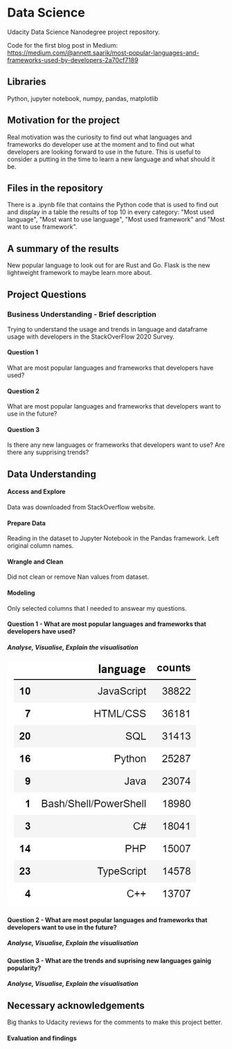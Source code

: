# Data Science
Udacity Data Science Nanodegree project repository.

Code for the first blog post in Medium:
https://medium.com/@annett.saarik/most-popular-languages-and-frameworks-used-by-developers-2a70cf7189

## Libraries
Python, jupyter notebook, numpy, pandas, matplotlib

## Motivation for the project
Real motivation was the curiosity to find out what languages and frameworks do developer use at the moment and to find out what developers are looking forward to use in the future. This is useful to consider a putting in the time to learn a new language and what should it be.

## Files in the repository 
There is a .ipynb file that contains the Python code that is used to find out and display in a table the results of top 10 in every category: "Most used language", "Most want to use language", "Most used framework" and "Most want to use framework".

## A summary of the results
New popular language to look out for are Rust and Go. Flask is the new lightweight framework to maybe learn more about. 


## Project Questions
### Business Understanding - Brief description
Trying to understand the usage and trends in language and dataframe usage with developers in the StackOverFlow 2020 Survey.
#### Question 1
What are most popular languages and frameworks that developers have used?
#### Question 2
What are most popular languages and frameworks that developers want to use in the future?
#### Question 3
Is there any new languages or frameworks that developers want to use? Are there any supprising trends?

## Data Understanding
#### Access and Explore
Data was downloaded from StackOverflow website.
#### Prepare Data
Reading in the dataset to Jupyter Notebook in the Pandas framework. Left original column names.
#### Wrangle and Clean
Did not clean or remove Nan values from dataset. 
#### Modeling
Only selected columns that I needed to answear my questions. 

#### Question 1 - What are most popular languages and frameworks that developers have used?
##### Analyse, Visualise, Explain the visualisation

![1](/images/1.png)

#### Question 2 - What are most popular languages and frameworks that developers want to use in the future?
##### Analyse, Visualise, Explain the visualisation

#### Question 3 - What are the trends and suprising new languages gainig popularity?
##### Analyse, Visualise, Explain the visualisation


## Necessary acknowledgements 
Big thanks to Udacity reviews for the comments to make this project better.

#### Evaluation and findings
